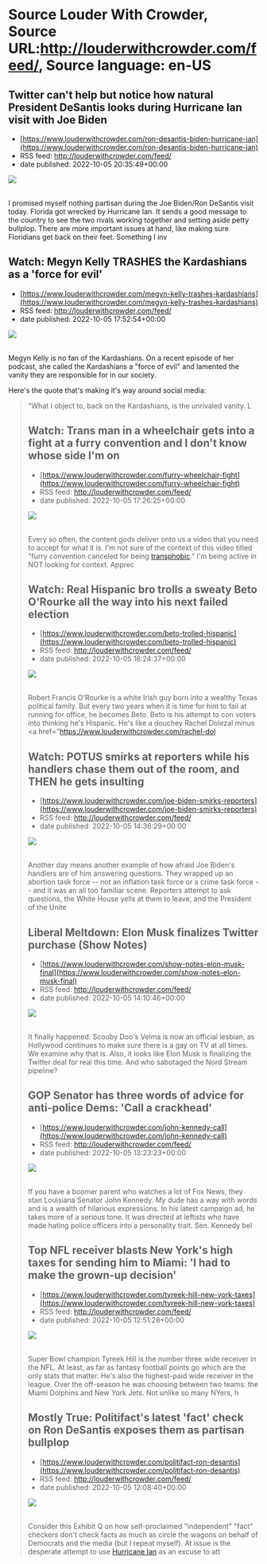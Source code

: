 # Source Louder With Crowder, Source URL:http://louderwithcrowder.com/feed/, Source language: en-US

## Twitter can't help but notice how natural President DeSantis looks during Hurricane Ian visit with Joe Biden
 - [https://www.louderwithcrowder.com/ron-desantis-biden-hurricane-ian](https://www.louderwithcrowder.com/ron-desantis-biden-hurricane-ian)
 - RSS feed: http://louderwithcrowder.com/feed/
 - date published: 2022-10-05 20:35:49+00:00

<img src="https://www.louderwithcrowder.com/media-library/image.jpg?id=31870232&amp;width=1245&amp;height=700&amp;coordinates=0%2C0%2C0%2C118" /><br /><br /><p>I promised myself nothing partisan during the Joe Biden/Ron DeSantis visit today. Florida got wrecked by Hurricane Ian. It sends a good message to the country to see the two rivals working together and setting aside petty bullplop. There are more important issues at hand, like making sure Floridians get back on their feet. Something I inv

## Watch: Megyn Kelly TRASHES the Kardashians as a 'force for evil'
 - [https://www.louderwithcrowder.com/megyn-kelly-trashes-kardashians](https://www.louderwithcrowder.com/megyn-kelly-trashes-kardashians)
 - RSS feed: http://louderwithcrowder.com/feed/
 - date published: 2022-10-05 17:52:54+00:00

<img src="https://www.louderwithcrowder.com/media-library/image.png?id=31869746&amp;width=1245&amp;height=700&amp;coordinates=0%2C0%2C0%2C118" /><br /><br /><p>Megyn Kelly is no fan of the Kardashians. On a recent episode of her podcast, she called the Kardashians a "force of evil" and lamented the vanity they are responsible for in our society.</p><p>Here's the quote that's making it's way around social media:</p><blockquote>"What I object to, back on the Kardashians, is the unrivaled vanity. L

## Watch: Trans man in a wheelchair gets into a fight at a furry convention and I don't know whose side I'm on
 - [https://www.louderwithcrowder.com/furry-wheelchair-fight](https://www.louderwithcrowder.com/furry-wheelchair-fight)
 - RSS feed: http://louderwithcrowder.com/feed/
 - date published: 2022-10-05 17:26:25+00:00

<img src="https://www.louderwithcrowder.com/media-library/image.png?id=31868413&amp;width=1245&amp;height=700&amp;coordinates=0%2C59%2C0%2C59" /><br /><br /><p>Every so often, the content gods deliver onto us a video that you need to accept for what it is. I'm not sure of the context of this video titled "furry convention canceled for being <a href="https://www.louderwithcrowder.com/misogynists-womens-bathroom" target="_blank">transphobic</a>." I'm being active in NOT looking for context. Apprec

## Watch: Real Hispanic bro trolls a sweaty Beto O'Rourke all the way into his next failed election
 - [https://www.louderwithcrowder.com/beto-trolled-hispanic](https://www.louderwithcrowder.com/beto-trolled-hispanic)
 - RSS feed: http://louderwithcrowder.com/feed/
 - date published: 2022-10-05 16:24:37+00:00

<img src="https://www.louderwithcrowder.com/media-library/image.png?id=31865489&amp;width=1200&amp;height=400&amp;coordinates=0%2C258%2C0%2C154" /><br /><br /><p>Robert Francis O'Rourke is a white Irish guy born into a wealthy Texas political family. But every two years when it is time for him to fail at running for office, he becomes Beto. Beto is his attempt to con voters into thinking he's Hispanic. He's like a douchey Rachel Dolezal minus <a href="https://www.louderwithcrowder.com/rachel-dol

## Watch: POTUS smirks at reporters while his handlers chase them out of the room, and THEN he gets insulting
 - [https://www.louderwithcrowder.com/joe-biden-smirks-reporters](https://www.louderwithcrowder.com/joe-biden-smirks-reporters)
 - RSS feed: http://louderwithcrowder.com/feed/
 - date published: 2022-10-05 14:36:29+00:00

<img src="https://www.louderwithcrowder.com/media-library/image.png?id=31865068&amp;width=1200&amp;height=800&amp;coordinates=13%2C0%2C11%2C0" /><br /><br /><p>Another day means another example of how afraid Joe Biden's handlers are of him answering questions. They wrapped up an abortion task force -- not an inflation task force or a crime task force -- and it was an all too familiar scene. Reporters attempt to ask questions, the White House yells at them to leave, and the President of the Unite

## Liberal Meltdown: Elon Musk finalizes Twitter purchase (Show Notes)
 - [https://www.louderwithcrowder.com/show-notes-elon-musk-final](https://www.louderwithcrowder.com/show-notes-elon-musk-final)
 - RSS feed: http://louderwithcrowder.com/feed/
 - date published: 2022-10-05 14:10:46+00:00

<img src="https://www.louderwithcrowder.com/media-library/image.jpg?id=31864989&amp;width=1245&amp;height=700&amp;coordinates=0%2C0%2C0%2C1" /><br /><br /><p>It finally happened. Scooby Doo's Velma is now an official lesbian, as Hollywood continues to make sure there is a gay on TV at all times. We examine why that is. Also, it looks like Elon Musk is finalizing the Twitter deal for real this time. And who sabotaged the Nord Stream pipeline?</p><p class="shortcode-media shortcode-media-youtube">

## GOP Senator has three words of advice for anti-police Dems: 'Call a crackhead'
 - [https://www.louderwithcrowder.com/john-kennedy-call](https://www.louderwithcrowder.com/john-kennedy-call)
 - RSS feed: http://louderwithcrowder.com/feed/
 - date published: 2022-10-05 13:23:23+00:00

<img src="https://www.louderwithcrowder.com/media-library/image.png?id=31864522&amp;width=1245&amp;height=700&amp;coordinates=0%2C33%2C0%2C85" /><br /><br /><p>If you have a boomer parent who watches a lot of Fox News, they stan Louisiana Senator John Kennedy.  My dude has a way with words and is a wealth of hilarious expressions. In his latest campaign ad, he takes more of a serious tone. It was directed at leftists who have made hating police officers into a personality trait. Sen. Kennedy bel

## Top NFL receiver blasts New York's high taxes for sending him to Miami: 'I had to make the grown-up decision'
 - [https://www.louderwithcrowder.com/tyreek-hill-new-york-taxes](https://www.louderwithcrowder.com/tyreek-hill-new-york-taxes)
 - RSS feed: http://louderwithcrowder.com/feed/
 - date published: 2022-10-05 12:51:28+00:00

<img src="https://www.louderwithcrowder.com/media-library/image.png?id=31864327&amp;width=1200&amp;height=600&amp;coordinates=0%2C58%2C0%2C140" /><br /><br /><p>Super Bowl champion Tyreek Hill is the number three wide receiver in the NFL. At least, as far as fantasy football points go which are the only stats that matter. He's also the highest-paid wide receiver in the league. Over the off-season he was choosing between two teams: the Miami Dolphins and New York Jets. Not unlike so many NYers, h

## Mostly True: Politifact's latest 'fact' check on Ron DeSantis exposes them as partisan bullplop
 - [https://www.louderwithcrowder.com/politifact-ron-desantis](https://www.louderwithcrowder.com/politifact-ron-desantis)
 - RSS feed: http://louderwithcrowder.com/feed/
 - date published: 2022-10-05 12:08:40+00:00

<img src="https://www.louderwithcrowder.com/media-library/image.png?id=31864246&amp;width=1245&amp;height=700&amp;coordinates=0%2C0%2C0%2C118" /><br /><br /><p>Consider this Exhibit Q on how self-proclaimed "independent" "fact" checkers don't check facts as much as circle the wagons on behalf of Democrats and the media (but I repeat myself). At issue is the desperate attempt to use <a href="https://www.louderwithcrowder.com/hurricane-ian-fjb" target="_blank">Hurricane Ian</a> as an excuse to att
